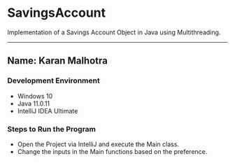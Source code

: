 # SavingsAccount
Implementation of a Savings Account Object in Java using Multithreading.

---
Name: Karan Malhotra
---

### Development Environment
+ Windows 10
+ Java 11.0.11
+ IntelliJ IDEA Ultimate

### Steps to Run the Program
+ Open the Project via IntelliJ and execute the Main class.
+ Change the inputs in the Main functions based on the preference.
